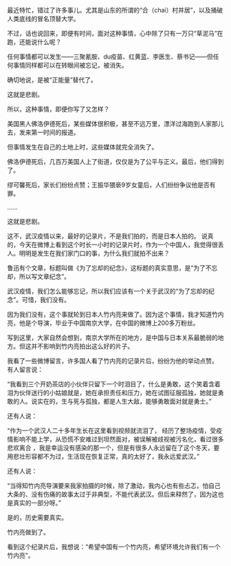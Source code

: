 

最近特忙，错过了许多事儿。尤其是山东的所谓的“合（chai）村并居”，以及捅破人类底线的冒名顶替大学。

不过，话也说回来，即便有时间，面对这种事情，心中除了只有一万只“草泥马”在跑，还能说什么呢？

任何事情都可以发生——三聚氰胺、du疫苗、红黄蓝、李医生、蔡书记——但任何事情同样都可以在转眼间被忘记，被消失。

确切地说，是被“正能量”替代了。

这就是悲剧。

所以，这种事情，即便你写了又怎样？

美国黑人佛洛伊德死后，某些媒体很积极，甚至不远万里，漂洋过海跑到人家那儿去，发来第一时间的报道。

但事情发生在自己的土地上时，这些媒体就完全消失了。

佛洛伊德死后，几百万美国人上了街道，仅仅是为了公平与正义。最后，他们得到了。

缪可馨死后，家长们纷纷点赞；王振华猥亵9岁女童后，人们纷纷争议他是否有罪。

……

这就是悲剧。

这不，武汉疫情以来，最好的记录片，不是我们拍的，而是日本人拍的。 说真的，今天在微博上看到这个时长一小时的记录片时，作为一个中国人，我觉得很丢人。明明是发生在我们家门口的事，为什么我们就拍不出来？

鲁迅有个文章，标题叫做《为了忘却的纪念》，这标题的真实意思，是“为了不忘却，所以写文章纪念”。

武汉疫情，我们怎么能够忘记，所以我们应该有一个关于武汉的“为了忘却的纪念”。可惜，我们没有。

因为我们没有，这个事就轮到日本人竹内亮来做了。因为这个事情，我才知道竹内亮，他是个导演，毕业于中国南京大学，在中国的微博上200多万粉丝。

写到这里，大家自然会想到，南京大学所在的地方，是中国与日本关系最脆弱的地方。但这并不影响到竹内亮拍出这么好的片子。

我看了一些微博留言，许多国人看了竹内亮的记录片后，纷纷为他的举动点赞。 有人留言说：

“我看到三个开奶茶店的小伙伴只留下一个时泪目了，什么是勇敢，这个笑着含着泪为伙伴送行的小姑娘就是，她在承担责任和压力，她在试图征服孤独，她就是勇敢的人。说实在的，生与死与孤独，都是人生大敌，能够勇敢面对就是勇士。”

还有人说：

“作为一个武汉人二十多年生长在这里看到视频就流泪了， 经历了整场疫情，受疫情影响不能上学，从恐慌不安难过到坦然面对，被误解被歧视被污名化，看过很多悲欢离合 ，我是幸运没有感染的那一个，但是有很多人永远留在了这个冬天，要用悲壮形容都不为过，生活现在恢复正常，真的太好了，我永远爱武汉。”

还有人说：

“当得知竹内亮导演要来我家拍摄的时候，除了激动，我内心也有些忐忑，怕自己大条的、没有伤痛的故事太过于非典型，不能代表武汉。但后来释然了，因为这也是真实的一部分呀。”

是的，历史需要真实。

竹内亮做到了。

看到这个纪录片后，我想说：“希望中国有一个竹内亮，希望环境允许我们有一个竹内亮”。 


